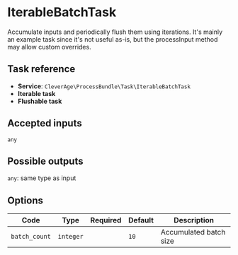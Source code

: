 IterableBatchTask
=================

Accumulate inputs and periodically flush them using iterations.
It's mainly an example task since it's not useful as-is, but the processInput method may allow custom overrides.

Task reference
--------------

* **Service**: `CleverAge\ProcessBundle\Task\IterableBatchTask`
* **Iterable task**
* **Flushable task**

Accepted inputs
---------------

`any`

Possible outputs
----------------

`any`: same type as input

Options
-------

| Code | Type | Required | Default | Description |
| ---- | ---- | :------: | ------- | ----------- |
| `batch_count` | `integer` | | `10` | Accumulated batch size |

